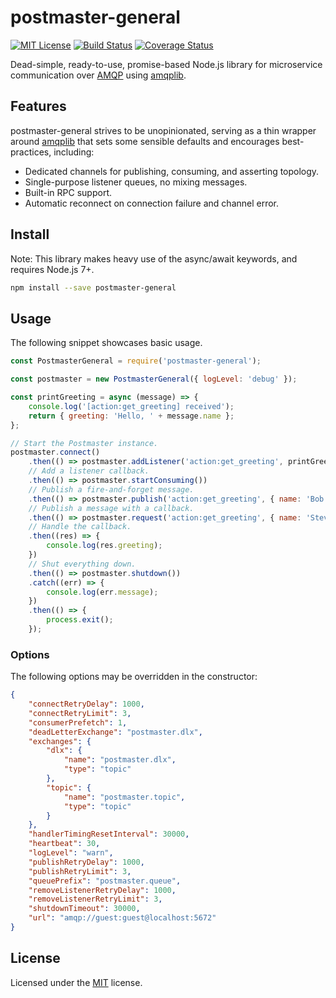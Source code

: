 ﻿# postmaster-general
[![MIT License](https://img.shields.io/badge/license-MIT-blue.svg?style=flat-square)](https://github.com/darklordzw/postmaster-general/blob/master/LICENSE.md) [![Build Status](https://travis-ci.org/darklordzw/postmaster-general.svg?branch=master)](https://travis-ci.org/darklordzw/postmaster-general) [![Coverage Status](https://coveralls.io/repos/github/darklordzw/postmaster-general/badge.svg?branch=master)](https://coveralls.io/github/darklordzw/postmaster-general?branch=master)

Dead-simple, ready-to-use, promise-based Node.js library for microservice communication over [AMQP][1] using [amqplib][3].

## Features
postmaster-general strives to be unopinionated, serving as a thin wrapper around [amqplib][3] that sets some sensible defaults and encourages best-practices, including:

* Dedicated channels for publishing, consuming, and asserting topology.
* Single-purpose listener queues, no mixing messages.
* Built-in RPC support.
* Automatic reconnect on connection failure and channel error.

## Install

Note: This library makes heavy use of the async/await keywords, and requires Node.js 7+.

```sh
npm install --save postmaster-general
```

## Usage
The following snippet showcases basic usage.

```js
const PostmasterGeneral = require('postmaster-general');

const postmaster = new PostmasterGeneral({ logLevel: 'debug' });

const printGreeting = async (message) => {
	console.log('[action:get_greeting] received');
	return { greeting: 'Hello, ' + message.name };
};

// Start the Postmaster instance.
postmaster.connect()
	.then(() => postmaster.addListener('action:get_greeting', printGreeting))
	// Add a listener callback.
	.then(() => postmaster.startConsuming())
	// Publish a fire-and-forget message.
	.then(() => postmaster.publish('action:get_greeting', { name: 'Bob' }))
	// Publish a message with a callback.
	.then(() => postmaster.request('action:get_greeting', { name: 'Steve' }))
	// Handle the callback.
	.then((res) => {
		console.log(res.greeting);
	})
	// Shut everything down.
	.then(() => postmaster.shutdown())
	.catch((err) => {
		console.log(err.message);
	})
	.then(() => {
		process.exit();
	});

```

### Options
The following options may be overridden in the constructor:

```json
{
	"connectRetryDelay": 1000,
	"connectRetryLimit": 3,
	"consumerPrefetch": 1,
	"deadLetterExchange": "postmaster.dlx",
	"exchanges": {
		"dlx": {
			"name": "postmaster.dlx",
			"type": "topic"
		},
		"topic": {
			"name": "postmaster.topic",
			"type": "topic"
		}
	},
	"handlerTimingResetInterval": 30000,
	"heartbeat": 30,
	"logLevel": "warn",	
	"publishRetryDelay": 1000,
	"publishRetryLimit": 3,
	"queuePrefix": "postmaster.queue",
	"removeListenerRetryDelay": 1000,
	"removeListenerRetryLimit": 3,
	"shutdownTimeout": 30000,
	"url": "amqp://guest:guest@localhost:5672"
}
```

## License
Licensed under the [MIT][2] license.

[1]: https://www.amqp.org/ 
[2]: ./LICENSE.md
[3]: https://github.com/squaremo/amqp.node
[4]: https://www.rabbitmq.com/tutorials/tutorial-five-javascript.html